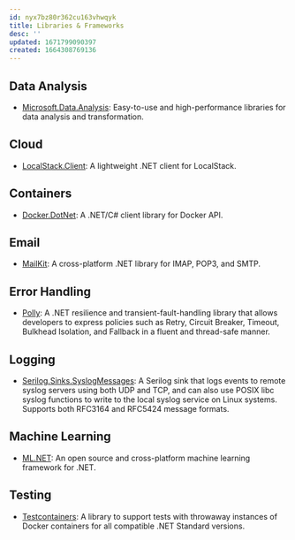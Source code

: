 ```yaml
---
id: nyx7bz80r362cu163vhwqyk
title: Libraries & Frameworks
desc: ''
updated: 1671799090397
created: 1664308769136
---
```


## Data Analysis

- [Microsoft.Data.Analysis](https://www.nuget.org/packages/Microsoft.Data.Analysis): Easy-to-use and high-performance libraries for data analysis and transformation.

## Cloud

- [LocalStack.Client](https://github.com/localstack-dotnet/localstack-dotnet-client): A lightweight .NET client for LocalStack.

## Containers

- [Docker.DotNet](https://github.com/dotnet/Docker.DotNet): A .NET/C# client library for Docker API.

## Email

- [MailKit](https://github.com/jstedfast/MailKit): A cross-platform .NET library for IMAP, POP3, and SMTP.

## Error Handling

- [Polly](https://github.com/App-vNext/Polly): A .NET resilience and transient-fault-handling library
that allows developers to express policies such as Retry, Circuit Breaker, Timeout, Bulkhead Isolation, and Fallback in a fluent and thread-safe manner.

## Logging

- [Serilog.Sinks.SyslogMessages](https://github.com/IonxSolutions/serilog-sinks-syslog): A Serilog sink that logs events to remote syslog servers using both UDP and TCP,
and can also use POSIX libc syslog functions to write to the local syslog service on Linux systems.
Supports both RFC3164 and RFC5424 message formats.

## Machine Learning

- [ML.NET](https://github.com/dotnet/machinelearning): An open source and cross-platform machine learning framework for .NET.

## Testing

- [Testcontainers](https://github.com/testcontainers/testcontainers-dotnet): A library to support tests with throwaway instances of Docker containers for all compatible .NET Standard versions.
